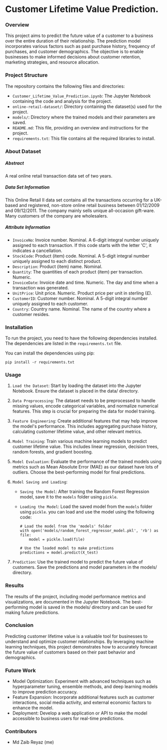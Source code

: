 # Customer Lifetime Value Prediction.

### Overview
This project aims to predict the future value of a customer to a business over the entire duration of their relationship. The prediction model incorporates various factors such as past purchase history, frequency of purchases, and customer demographics. The objective is to enable businesses to make informed decisions about customer retention, marketing strategies, and resource allocation.

### Project Structure
The repository contains the following files and directories:

- `Customer_Lifetime_Value_Prediction.ipynb`: The Jupyter Notebook containing the code and analysis for the project.
- `online-retail-dataset/`: Directory containing the dataset(s) used for the project.
- `models/`: Directory where the trained models and their parameters are saved.
- `README.md`: This file, providing an overview and instructions for the project.
- `requirements.txt`: This file contains all the required libraries to install.

### About Dataset
##### Abstract
A real online retail transaction data set of two years.

##### Data Set Information
This Online Retail II data set contains all the transactions occurring for a UK-based and registered, non-store online retail business between 01/12/2009 and 09/12/2011. The company mainly sells unique all-occasion gift-ware. Many customers of the company are wholesalers.

##### Attribute Information
- `InvoiceNo`: Invoice number. Nominal. A 6-digit integral number uniquely assigned to each transaction. If this code starts with the letter 'C', it indicates a cancellation.
- `StockCode`: Product (item) code. Nominal. A 5-digit integral number uniquely assigned to each distinct product.
- `Description`: Product (item) name. Nominal.
- `Quantity`: The quantities of each product (item) per transaction. Numeric.
- `InvoiceDate`: Invoice date and time. Numeric. The day and time when a transaction was generated.
- `UnitPrice`: Unit price. Numeric. Product price per unit in sterling (£).
- `CustomerID`: Customer number. Nominal. A 5-digit integral number uniquely assigned to each customer.
- `Country`: Country name. Nominal. The name of the country where a customer resides.

### Installation
To run the project, you need to have the following dependencies installed. The dependencies are listed in the `requirements.txt` file.

You can install the dependencies using pip:
```
pip install -r requirements.txt
```


### Usage
1. `Load the Dataset`: Start by loading the dataset into the Jupyter Notebook. Ensure the dataset is placed in the data/ directory.

2. `Data Preprocessing`: The dataset needs to be preprocessed to handle missing values, encode categorical variables, and normalize numerical features. This step is crucial for preparing the data for model training.

3. `Feature Engineering`: Create additional features that may help improve the model's performance. This includes aggregating purchase history, calculating customer lifetime value, and other relevant metrics.

4. `Model Training`: Train various machine learning models to predict customer lifetime value. This includes linear regression, decision trees, random forests, and gradient boosting.

5. `Model Evaluation`: Evaluate the performance of the trained models using metrics such as Mean Absolute Error (MAE) as our dataset have lots of outliers. Choose the best-performing model for final predictions.

6. `Model Saving and Loading`: 
    - `Saving the Model`: After training the Random Forest Regression model, save it to the `models` folder using `pickle`.
    
    - `Loading the Model`: Load the saved model from the `models` folder using `pickle`.
        you can load and use the model using the following code: 
        ```
        # Load the model from the 'models' folder
        with open('models/random_forest_regressor_model.pkl', 'rb') as file:
            model = pickle.load(file)

        # Use the loaded model to make predictions
        predictions = model.predict(X_test)
        ```

7. `Prediction`: Use the trained model to predict the future value of customers. Save the predictions and model parameters in the models/ directory.

### Results
The results of the project, including model performance metrics and visualizations, are documented in the Jupyter Notebook. The best-performing model is saved in the models/ directory and can be used for making future predictions.

### Conclusion
Predicting customer lifetime value is a valuable tool for businesses to understand and optimize customer relationships. By leveraging machine learning techniques, this project demonstrates how to accurately forecast the future value of customers based on their past behavior and demographics.

### Future Work
- Model Optimization: Experiment with advanced techniques such as hyperparameter tuning, ensemble methods, and deep learning models to improve prediction accuracy.
- Feature Expansion: Incorporate additional features such as customer interactions, social media activity, and external economic factors to enhance the model.
- Deployment: Develop a web application or API to make the model accessible to business users for real-time predictions.

### Contributors
- Md Zaib Reyaz (me)
